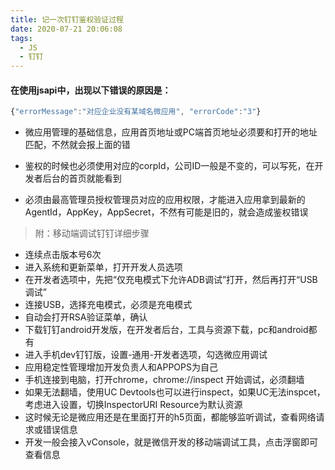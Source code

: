 ```yaml
---
title: 记一次钉钉鉴权验证过程
date: 2020-07-21 20:06:08
tags:
  - JS
  - 钉钉
---
```


#### 在使用jsapi中，出现以下错误的原因是：

```javascript
{"errorMessage":"对应企业没有某域名微应用", "errorCode":"3"}
```

- 微应用管理的基础信息，应用首页地址或PC端首页地址必须要和打开的地址匹配，不然就会报上面的错

- 鉴权的时候也必须使用对应的corpId，公司ID一般是不变的，可以写死，在开发者后台的首页就能看到

- 必须由最高管理员授权管理员对应的应用权限，才能进入应用拿到最新的AgentId，AppKey，AppSecret，不然有可能是旧的，就会造成鉴权错误

> 附：移动端调试钉钉详细步骤

- 连续点击版本号6次
- 进入系统和更新菜单，打开开发人员选项
- 在开发者选项中，先把“仅充电模式下允许ADB调试”打开，然后再打开“USB调试”
- 连接USB，选择充电模式，必须是充电模式
- 自动会打开RSA验证菜单，确认
- 下载钉钉android开发版，在开发者后台，工具与资源下载，pc和android都有
- 进入手机dev钉钉版，设置-通用-开发者选项，勾选微应用调试
- 应用稳定性管理增加开发负责人和APPOPS为自己
- 手机连接到电脑，打开chrome，chrome://inspect 开始调试，必须翻墙
- 如果无法翻墙，使用UC Devtools也可以进行inspect，如果UC无法inspcet，考虑进入设置，切换InspectorURI Resource为默认资源
- 这时候无论是微应用还是在里面打开的h5页面，都能够监听调试，查看网络请求或错误信息
- 开发一般会接入vConsole，就是微信开发的移动端调试工具，点击浮窗即可查看信息
